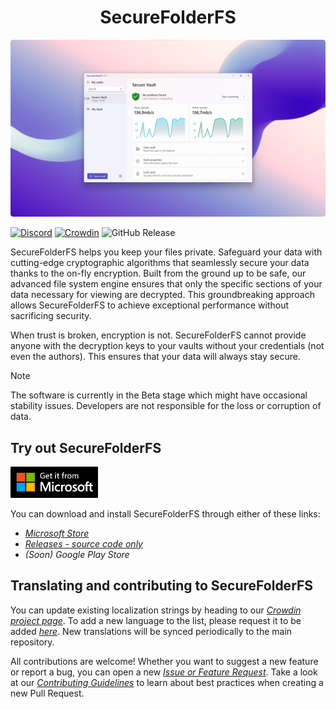 <p align="center">
  <h1 align="center">SecureFolderFS</h1>
</p>

<p align="center">
  <img src="assets/SecureFolderFS_Hero.png">
</p>

[![Discord](https://discordapp.com/api/guilds/926425949078159420/widget.png)](https://discord.gg/NrTxXpJ2Zj)
[![Crowdin](https://badges.crowdin.net/securefolderfs/localized.svg)](https://crowdin.com/project/securefolderfs)
![GitHub Release](https://img.shields.io/github/v/release/securefolderfs-community/SecureFolderFS)

SecureFolderFS helps you keep your files private. Safeguard your data with cutting-edge cryptographic algorithms that seamlessly secure your data thanks to the on-fly encryption. Built from the ground up to be safe, our advanced file system engine ensures that only the specific sections of your data necessary for viewing are decrypted. This groundbreaking approach allows SecureFolderFS to achieve exceptional performance without sacrificing security.

When trust is broken, encryption is not. SecureFolderFS cannot provide anyone with the decryption keys to your vaults without your credentials (not even the authors). This ensures that your data will always stay secure.

> [!NOTE]
> The software is currently in the Beta stage which might have occasional stability issues. Developers are not responsible for the loss or corruption of data.

## Try out SecureFolderFS

<img src="assets/MSStore_Download.png" width=140>

You can download and install SecureFolderFS through either of these links:
- *[Microsoft Store](https://apps.microsoft.com/store/detail/securefolderfs/9NZ7CZRN7GG8)*
- *[Releases - source code only](https://github.com/securefolderfs-community/SecureFolderFS/releases)*
- *(Soon) Google Play Store*

## Translating and contributing to SecureFolderFS

You can update existing localization strings by heading to our *[Crowdin project page](https://crowdin.com/project/securefolderfs)*. To add a new language to the list, please request it to be added *[here](https://github.com/securefolderfs-community/SecureFolderFS/issues/50)*. New translations will be synced periodically to the main repository.

All contributions are welcome! Whether you want to suggest a new feature or report a bug, you can open a new *[Issue or Feature Request](https://github.com/securefolderfs-community/SecureFolderFS/issues/new/choose)*. Take a look at our *[Contributing Guidelines](CONTRIBUTING.md)* to learn about best practices when creating a new Pull Request.
